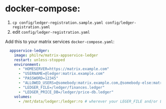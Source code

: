 # docker-compose:

1. `cp config/ledger-registration.sample.yaml config/ledger-registration.yaml`
2. edit `config/ledger-registration.yaml`

Add this to your matrix services `docker-compose.yaml`:

```yaml
  appservice-ledger:
    image: philrw/matrix-appservice-ledger
    restart: unless-stopped
    environment:
      - "HOMESERVER=https://matrix.example.com"
      - "USERNAME=@ledger:matrix.example.com"
      - "PASSWORD=12345"
      - "ALLOWED_USERS=@somebody:matrix.example.com,@somebody-else:matrix.example.com"
      - "LEDGER_FILE=/ledger/finances.ledger"
      - "LEDGER_PRICE_DB=/ledger/price-db.ledger"
    volumes:
      - /mnt/data/ledger:/ledger:ro # wherever your LEGER_FILE and/or LEDGER_PRICE_DB are located
```